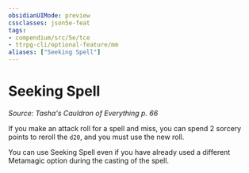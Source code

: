 ```yaml
---
obsidianUIMode: preview
cssclasses: json5e-feat
tags:
- compendium/src/5e/tce
- ttrpg-cli/optional-feature/mm
aliases: ["Seeking Spell"]
---
```

# Seeking Spell
*Source: Tasha's Cauldron of Everything p. 66*  

If you make an attack roll for a spell and miss, you can spend 2 sorcery points to reroll the `d20`, and you must use the new roll.

You can use Seeking Spell even if you have already used a different Metamagic option during the casting of the spell.
